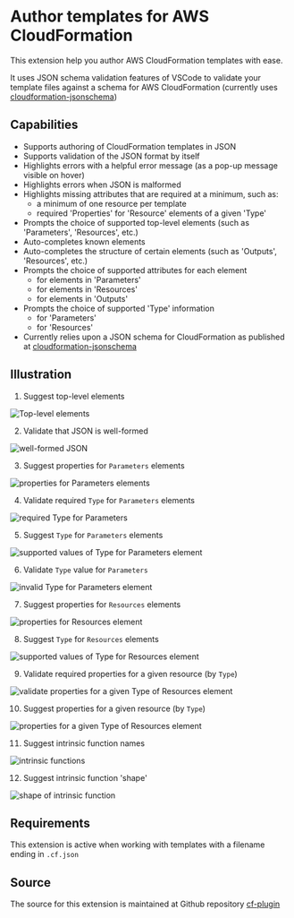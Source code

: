 
# Author templates for AWS CloudFormation

This extension help you author AWS CloudFormation templates with ease.

It uses JSON schema validation features of VSCode to validate your template files against a schema for AWS CloudFormation (currently uses [cloudformation-jsonschema](https://github.com/krishnan-mani/cloudformation-jsonschema))

## Capabilities

- Supports authoring of CloudFormation templates in JSON
- Supports validation of the JSON format by itself
- Highlights errors with a helpful error message (as a pop-up message visible on hover)
- Highlights errors when JSON is malformed
- Highlights missing attributes that are required at a minimum, such as:
  - a minimum of one resource per template
  - required 'Properties' for 'Resource' elements of a given 'Type'
- Prompts the choice of supported top-level elements (such as 'Parameters', 'Resources', etc.)
- Auto-completes known elements
- Auto-completes the structure of certain elements (such as 'Outputs', 'Resources', etc.)
- Prompts the choice of supported attributes for each element
  - for elements in 'Parameters'
  - for elements in 'Resources'
  - for elements in 'Outputs'
- Prompts the choice of supported 'Type' information
  - for 'Parameters'
  - for 'Resources'
- Currently relies upon a JSON schema for CloudFormation as published at [cloudformation-jsonschema](https://github.com/krishnan-mani/cloudformation-jsonschema)

## Illustration

1. Suggest top-level elements

![Top-level elements](images/top-level-elements-prompts.png)

2. Validate that JSON is well-formed

![well-formed JSON](images/json-well-formedness-validation.png)

3. Suggest properties for ```Parameters``` elements

![properties for ```Parameters``` elements](images/parameter-property-prompts.png)

4. Validate required ```Type``` for ```Parameters``` elements

![required ```Type``` for ```Parameters```](images/missing-parameter-type.png)

5. Suggest ```Type``` for ```Parameters``` elements

![supported values of ```Type``` for ```Parameters``` element](images/parameter-type-auto-completion.png)

6. Validate ```Type``` value for ```Parameters```

![invalid ```Type``` for ```Parameters``` element](images/parameter-type-validation.png)

7. Suggest properties for ```Resources``` elements

![properties for ```Resources``` element](images/resource-property-prompts.png)

8. Suggest ```Type``` for ```Resources``` elements

![supported values of ```Type``` for ```Resources``` element](images/resource-type-prompts.png)

9. Validate required properties for a given resource (by ```Type```)

![validate properties for a given ```Type``` of ```Resources``` element](images/resource-type-required-properties-validation.png)

10. Suggest properties for a given resource (by ```Type```)

![properties for a given ```Type``` of ```Resources``` element](images/resource-type-property-prompts.png)

11. Suggest intrinsic function names

![intrinsic functions](images/function-names-prompt.png)

12. Suggest intrinsic function 'shape'

![shape of intrinsic function](images/intrinsic-function-shape.png)

## Requirements

This extension is active when working with templates with a filename ending in `.cf.json`

## Source

The source for this extension is maintained at Github repository [cf-plugin](git@github.com:krishnan-mani/cf-plugin.git)

